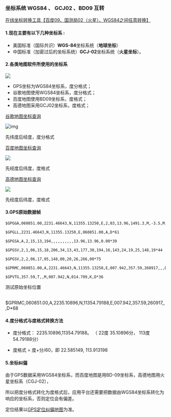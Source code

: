 

### 坐标系统 WGS84 、 GCJ02 、BD09 互转

[在线坐标转换工具【百度09、国测局02（火星）、WGS84之间任意转换】](http://mapclub.cn/archives/2168)



#### 1.现在主要有以下几种坐标系 : 

- 美国标准（国际共识）**WGS-84**坐标系统（**地球坐标**）
- 中国标准（加密过后的坐标系统）**GCJ-02**坐标系统（**火星坐标**）。 



#### 2.各类地图软件所使用的坐标系

![](https://note.youdao.com/yws/public/resource/cd47a22e6b1c6c4ada2b0b1ab211b095/xmlnote/WEBRESOURCEfcaa07a13ddfb1838e984ba7a761dade/5676)

- GPS坐标为WGS84坐标系，度分格式；
- 谷歌地图使用WGS84坐标系，度分格式；
- 百度地图使用BD09坐标系，度格式；
- 高德地图采用GCJ02坐标系，度格式；



[谷歌地图坐标查询]([https://www.google.com/maps/place/23%C2%B010](https://www.google.com/maps/place/23°10))

![img](https://note.youdao.com/yws/public/resource/cd47a22e6b1c6c4ada2b0b1ab211b095/xmlnote/WEBRESOURCE43527b98eb42c411ea7fd322892eac6a/5663)

先纬度后经度，度分格式



[百度地图坐标查询](http://api.map.baidu.com/lbsapi/getpoint/index.html)

![](https://note.youdao.com/yws/public/resource/cd47a22e6b1c6c4ada2b0b1ab211b095/xmlnote/WEBRESOURCEb484cd25c6b10e368ac6a971847a258a/5657)

先经度后纬度，度格式



[高德地图坐标查询](https://lbs.amap.com/console/show/picker)

![](https://note.youdao.com/yws/public/resource/cd47a22e6b1c6c4ada2b0b1ab211b095/xmlnote/WEBRESOURCE1916d286273f8584feff1faf3a0bee47/5688)

先经度后纬度，度格式





#### 3.GPS原始数据帧

```shell
$GPGGA,060851.00,2231.46643,N,11355.13250,E,2,03,13.96,1491.3,M,-3.5,M,,0000*49

$GPGLL,2231.46643,N,11355.13250,E,060851.00,A,D*61

$GPGSA,A,2,15,13,194,,,,,,,,,,13.96,13.96,0.00*39

$GPGSV,2,1,06,15,18,206,34,13,43,177,30,194,16,143,24,19,25,148,19*44

$GPGSV,2,2,06,17,05,148,00,20,26,266,00*75

$GPRMC,060851.00,A,2231.46643,N,11355.13250,E,007.942,357.59,260917,,,D*68

$GPVTG,357.59,T,,M,007.942,N,014.709,K,D*36
```

测试原始坐标位置

​	$GPRMC,060851.00,A,2235.10896,N,11354.79188,E,007.942,357.59,260917,,,D*68



#### 4.度分格式与度格式转换方法

- 度分格式： 2235.10896,11354.79188。 （ 22度  35.10896分，  113度  54.79188分）

- 度格式 = 度+分/60，即 22.585149, 113.913198



#### 5.坐标纠偏

由于GPS数据采用WGS84坐标系，而百度地图是用BD-09坐标系，高德地图用火星坐标系（CGJ-02），

所以把度分格式转化为度格式后，应用平台还需要把数据由WGS84坐标系转化为响应的坐标系，否则定位会有偏差。

定位结果以[GPS定位纠偏地图](http://www.openluat.com/GPS-Offset.html)为准。